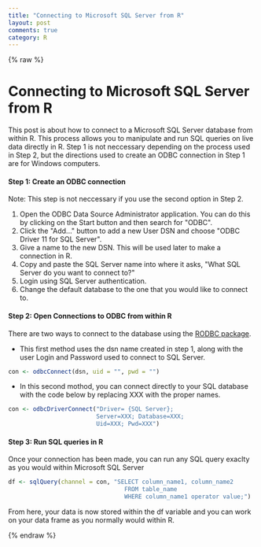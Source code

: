 ```yaml
---
title: "Connecting to Microsoft SQL Server from R"
layout: post
comments: true
category: R
---
```


{% raw %}

# Connecting to Microsoft SQL Server from R #

This post is about how to connect to a Microsoft SQL Server database from within R.  This process allows you to manipulate and run SQL queries on live data directly in R.  Step 1 is not neccessary depending on the process used in Step 2, but the directions used to create an ODBC connection in Step 1 are for Windows computers.

#### Step 1:  Create an ODBC connection ####
Note: This step is not neccessary if you use the second option in Step 2.

1.  Open the ODBC Data Source Administrator application.  You can do this by clicking on the Start button and then search for "ODBC".
2. Click the "Add..." button to add a new User DSN and choose "ODBC Driver 11 for SQL Server".
3. Give a name to the new DSN.  This will be used later to make a connection in R.
4. Copy and paste the SQL Server name into where it asks, "What SQL Server do you want to connect to?"
5. Login using SQL Server authentication.
6. Change the default database to the one that you would like to connect to.


#### Step 2:  Open Connections to ODBC from within R ####

There are two ways to connect to the database using the [RODBC package](http://cran.r-project.org/web/packages/RODBC/RODBC.pdf).

- This first method uses the dsn name created in step 1, along with the user Login and Password used to connect to SQL Server.

```r
con <- odbcConnect(dsn, uid = "", pwd = "")
```

- In this second mothod, you can connect directly to your SQL database with the code below by replacing XXX with the proper names.

```r
con <- odbcDriverConnect("Driver= {SQL Server};
                         Server=XXX; Database=XXX; 
                         Uid=XXX; Pwd=XXX")
```

#### Step 3:  Run SQL queries in R ####


Once your connection has been made, you can run any SQL query exaclty as you would within Microsoft SQL Server


```r
df <- sqlQuery(channel = con, "SELECT column_name1, column_name2
                                 FROM table_name
                                 WHERE column_name1 operator value;")
```

From here, your data is now stored within the df variable and you can work on your data frame as you normally would within R.

{% endraw %}

<script>
(function(i,s,o,g,r,a,m){i['GoogleAnalyticsObject']=r;i[r]=i[r]||function(){
(i[r].q=i[r].q||[]).push(arguments)},i[r].l=1*new Date();a=s.createElement(o),
m=s.getElementsByTagName(o)[0];a.async=1;a.src=g;m.parentNode.insertBefore(a,m)
})(window,document,'script','//www.google-analytics.com/analytics.js','ga');

ga('create', 'UA-57468410-2', 'auto');
ga('send', 'pageview');

</script>
